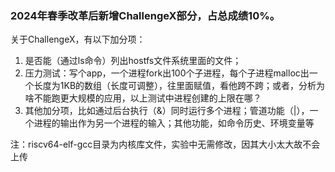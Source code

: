 ### 2024年春季改革后新增ChallengeX部分，占总成绩10%。
关于ChallengeX，有以下加分项：
1. 是否能（通过ls命令）列出hostfs文件系统里面的文件；
2. 压力测试：写个app，一个进程fork出100个子进程，每个子进程malloc出一个长度为1KB的数组（长度可调整），往里面赋值，看他跨不跨；或者，分析为啥不能跑更大规模的应用，以上测试中进程创建的上限在哪？
3. 其他加分项，比如通过后台执行（&）同时运行多个进程；管道功能（|），一个进程的输出作为另一个进程的输入；其他功能，如命令历史、环境变量等

注：riscv64-elf-gcc目录为内核库文件，实验中无需修改，因其大小太大故不会上传
